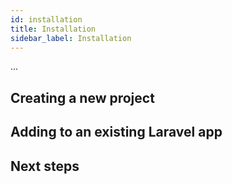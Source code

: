 ```yaml
---
id: installation
title: Installation
sidebar_label: Installation
---
```


...

## Creating a new project

## Adding to an existing Laravel app

## Next steps
